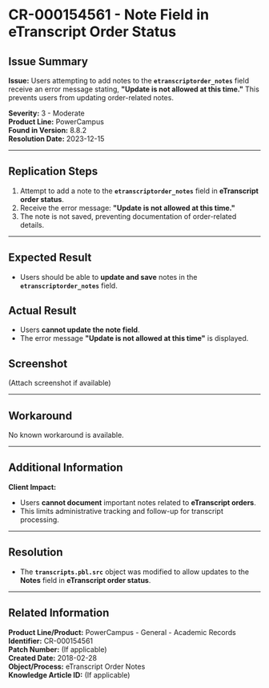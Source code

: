 # CR-000154561 - Note Field in eTranscript Order Status

## Issue Summary
**Issue:** Users attempting to add notes to the **`etranscriptorder_notes`** field receive an error message stating, **"Update is not allowed at this time."** This prevents users from updating order-related notes.

**Severity:** 3 - Moderate  
**Product Line:** PowerCampus  
**Found in Version:** 8.8.2  
**Resolution Date:** 2023-12-15  

---

## Replication Steps
1. Attempt to add a note to the **`etranscriptorder_notes`** field in **eTranscript order status**.
2. Receive the error message: **"Update is not allowed at this time."**
3. The note is not saved, preventing documentation of order-related details.

---

## Expected Result
- Users should be able to **update and save** notes in the **`etranscriptorder_notes`** field.

## Actual Result
- Users **cannot update the note field**.
- The error message **"Update is not allowed at this time"** is displayed.

## Screenshot
(Attach screenshot if available)

---

## Workaround
No known workaround is available.

---

## Additional Information
**Client Impact:**
- Users **cannot document** important notes related to **eTranscript orders**.
- This limits administrative tracking and follow-up for transcript processing.

---

## Resolution
- The **`transcripts.pbl.src`** object was modified to allow updates to the **Notes** field in **eTranscript order status**.

---

## Related Information
**Product Line/Product:** PowerCampus - General - Academic Records  
**Identifier:** CR-000154561  
**Patch Number:** (If applicable)  
**Created Date:** 2018-02-28  
**Object/Process:** eTranscript Order Notes  
**Knowledge Article ID:** (If applicable)

